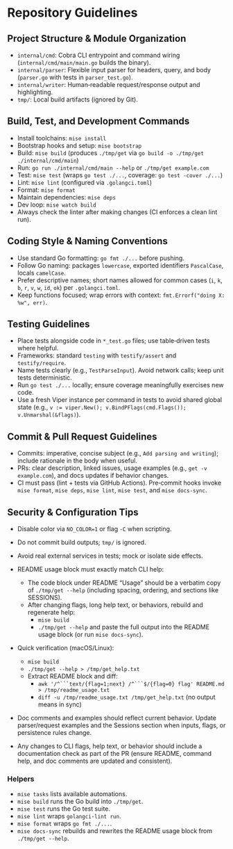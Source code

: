 # Repository Guidelines

## Project Structure & Module Organization
- `internal/cmd`: Cobra CLI entrypoint and command wiring (`internal/cmd/main/main.go` builds the binary).
- `internal/parser`: Flexible input parser for headers, query, and body (`parser.go` with tests in `parser_test.go`).
- `internal/writer`: Human‑readable request/response output and highlighting.
- `tmp/`: Local build artifacts (ignored by Git).

## Build, Test, and Development Commands
- Install toolchains: `mise install`
- Bootstrap hooks and setup: `mise bootstrap`
- Build: `mise build` (produces `./tmp/get` via `go build -o ./tmp/get ./internal/cmd/main`)
- Run: `go run ./internal/cmd/main --help` or `./tmp/get example.com`
- Test: `mise test` (wraps `go test ./...`, coverage: `go test -cover ./...`)
- Lint: `mise lint` (configured via `.golangci.toml`)
- Format: `mise format`
- Maintain dependencies: `mise deps`
- Dev loop: `mise watch build`
- Always check the linter after making changes (CI enforces a clean lint run).

## Coding Style & Naming Conventions
- Use standard Go formatting: `go fmt ./...` before pushing.
- Follow Go naming: packages `lowercase`, exported identifiers `PascalCase`, locals `camelCase`.
- Prefer descriptive names; short names allowed for common cases (`i`, `k`, `b`, `r`, `v`, `w`, `id`, `ok`) per `.golangci.toml`.
- Keep functions focused; wrap errors with context: `fmt.Errorf("doing X: %w", err)`.

## Testing Guidelines
- Place tests alongside code in `*_test.go` files; use table‑driven tests where helpful.
- Frameworks: standard `testing` with `testify/assert` and `testify/require`.
- Name tests clearly (e.g., `TestParseInput`). Avoid network calls; keep unit tests deterministic.
- Run `go test ./...` locally; ensure coverage meaningfully exercises new code.
- Use a fresh Viper instance per command in tests to avoid shared global state (e.g., `v := viper.New(); v.BindPFlags(cmd.Flags()); v.Unmarshal(&flags)`).

## Commit & Pull Request Guidelines
- Commits: imperative, concise subject (e.g., `Add parsing and writing`); include rationale in the body when useful.
- PRs: clear description, linked issues, usage examples (e.g., `get -v example.com`), and docs updates if behavior changes.
- CI must pass (lint + tests via GitHub Actions). Pre‑commit hooks invoke `mise format`, `mise deps`, `mise lint`, `mise test`, and `mise docs-sync`.

## Security & Configuration Tips
- Disable color via `NO_COLOR=1` or flag `-C` when scripting.
- Do not commit build outputs; `tmp/` is ignored.
- Avoid real external services in tests; mock or isolate side effects.

- README usage block must exactly match CLI help:
  - The code block under README “Usage” should be a verbatim copy of `./tmp/get --help` (including spacing, ordering, and sections like SESSIONS).
  - After changing flags, long help text, or behaviors, rebuild and regenerate help:
    - `mise build`
    - `./tmp/get --help` and paste the full output into the README usage block (or run `mise docs-sync`).
- Quick verification (macOS/Linux):
  - `mise build`
  - `./tmp/get --help > /tmp/get_help.txt`
  - Extract README block and diff:
    - `awk '/^```text/{flag=1;next} /^```$/{flag=0} flag' README.md > /tmp/readme_usage.txt`
    - `diff -u /tmp/readme_usage.txt /tmp/get_help.txt` (no output means in sync)
- Doc comments and examples should reflect current behavior. Update parser/request examples and the Sessions section when inputs, flags, or persistence rules change.
- Any changes to CLI flags, help text, or behavior should include a documentation check as part of the PR (ensure README, command help, and doc comments are updated and consistent).

### Helpers
- `mise tasks` lists available automations.
- `mise build` runs the Go build into `./tmp/get`.
- `mise test` runs the Go test suite.
- `mise lint` wraps `golangci-lint run`.
- `mise format` wraps `go fmt ./...`.
- `mise docs-sync` rebuilds and rewrites the README usage block from `./tmp/get --help`.
